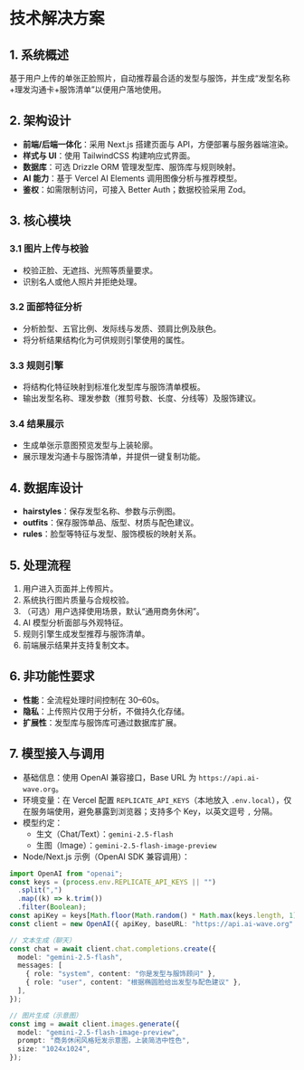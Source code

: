 # 技术解决方案

## 1. 系统概述
基于用户上传的单张正脸照片，自动推荐最合适的发型与服饰，并生成“发型名称+理发沟通卡+服饰清单”以便用户落地使用。

## 2. 架构设计
- **前端/后端一体化**：采用 Next.js 搭建页面与 API，方便部署与服务器端渲染。
- **样式与 UI**：使用 TailwindCSS 构建响应式界面。
- **数据库**：可选 Drizzle ORM 管理发型库、服饰库与规则映射。
- **AI 能力**：基于 Vercel AI Elements 调用图像分析与推荐模型。
- **鉴权**：如需限制访问，可接入 Better Auth；数据校验采用 Zod。

## 3. 核心模块
### 3.1 图片上传与校验
- 校验正脸、无遮挡、光照等质量要求。
- 识别名人或他人照片并拒绝处理。

### 3.2 面部特征分析
- 分析脸型、五官比例、发际线与发质、颈肩比例及肤色。
- 将分析结果结构化为可供规则引擎使用的属性。

### 3.3 规则引擎
- 将结构化特征映射到标准化发型库与服饰清单模板。
- 输出发型名称、理发参数（推剪号数、长度、分线等）及服饰建议。

### 3.4 结果展示
- 生成单张示意图预览发型与上装轮廓。
- 展示理发沟通卡与服饰清单，并提供一键复制功能。

## 4. 数据库设计
- **hairstyles**：保存发型名称、参数与示例图。
- **outfits**：保存服饰单品、版型、材质与配色建议。
- **rules**：脸型等特征与发型、服饰模板的映射关系。

## 5. 处理流程
1. 用户进入页面并上传照片。
2. 系统执行图片质量与合规校验。
3. （可选）用户选择使用场景，默认“通用商务休闲”。
4. AI 模型分析面部与外观特征。
5. 规则引擎生成发型推荐与服饰清单。
6. 前端展示结果并支持复制文本。

## 6. 非功能性要求
- **性能**：全流程处理时间控制在 30–60s。
- **隐私**：上传照片仅用于分析，不做持久化存储。
- **扩展性**：发型库与服饰库可通过数据库扩展。

## 7. 模型接入与调用
- 基础信息：使用 OpenAI 兼容接口，Base URL 为 `https://api.ai-wave.org`。
- 环境变量：在 Vercel 配置 `REPLICATE_API_KEYS`（本地放入 `.env.local`），仅在服务端使用，避免暴露到浏览器；支持多个 Key，以英文逗号 `,` 分隔。
- 模型约定：
  - 生文（Chat/Text）：`gemini-2.5-flash`
  - 生图（Image）：`gemini-2.5-flash-image-preview`
- Node/Next.js 示例（OpenAI SDK 兼容调用）：
```ts
import OpenAI from "openai";
const keys = (process.env.REPLICATE_API_KEYS || "")
  .split(",")
  .map((k) => k.trim())
  .filter(Boolean);
const apiKey = keys[Math.floor(Math.random() * Math.max(keys.length, 1))];
const client = new OpenAI({ apiKey, baseURL: "https://api.ai-wave.org" });

// 文本生成（聊天）
const chat = await client.chat.completions.create({
  model: "gemini-2.5-flash",
  messages: [
    { role: "system", content: "你是发型与服饰顾问" },
    { role: "user", content: "根据椭圆脸给出发型与配色建议" },
  ],
});

// 图片生成（示意图）
const img = await client.images.generate({
  model: "gemini-2.5-flash-image-preview",
  prompt: "商务休闲风格短发示意图，上装简洁中性色",
  size: "1024x1024",
});
```
